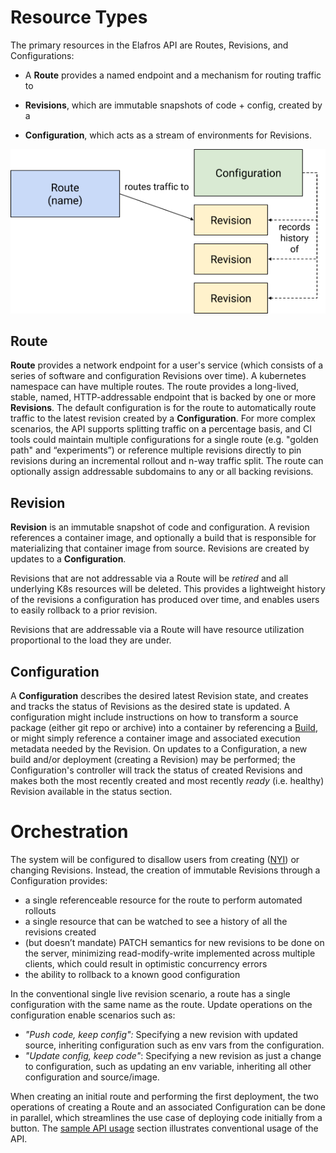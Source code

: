 # Resource Types

The primary resources in the Elafros API are Routes, Revisions, and Configurations:

* A **Route** provides a named endpoint and a mechanism for routing traffic to

* **Revisions**, which are immutable snapshots of code + config, created by a

* **Configuration**, which acts as a stream of environments for Revisions.

![Object model](images/object_model.png)

## Route

**Route** provides a network endpoint for a user's service (which
consists of a series of software and configuration Revisions over
time). A kubernetes namespace can have multiple routes. The route
provides a long-lived, stable, named, HTTP-addressable endpoint that
is backed by one or more **Revisions**. The default configuration is
for the route to automatically route traffic to the latest revision
created by a **Configuration**. For more complex scenarios, the API
supports splitting traffic on a percentage basis, and CI tools could
maintain multiple configurations for a single route (e.g. "golden
path" and “experiments”) or reference multiple revisions directly to
pin revisions during an incremental rollout and n-way traffic
split. The route can optionally assign addressable subdomains to any
or all backing revisions.

## Revision

**Revision** is an immutable snapshot of code and configuration. A
revision references a container image, and optionally a build that is
responsible for materializing that container image from source.
Revisions are created by updates to a **Configuration**.

Revisions that are not addressable via a Route will be *retired*
and all underlying K8s resources will be deleted. This provides a
lightweight history of the revisions a configuration has produced
over time, and enables users to easily rollback to a prior revision.

Revisions that are addressable via a Route will have resource
utilization proportional to the load they are under.


## Configuration

A **Configuration** describes the desired latest Revision state, and
creates and tracks the status of Revisions as the desired state is
updated. A configuration might include instructions on how to transform
a source package (either git repo or archive) into a container by
referencing a [Build](https://github.com/elafros/build), or might
simply reference a container image and associated execution metadata
needed by the Revision. On updates to a Configuration, a new build
and/or deployment (creating a Revision) may be performed; the
Configuration's controller will track the status of created Revisions
and makes both the most recently created and most recently *ready*
(i.e. healthy) Revision available in the status section.


# Orchestration

The system will be configured to disallow users from creating
([NYI](https://github.com/elafros/elafros/issues/664)) or changing
Revisions. Instead, the creation of immutable Revisions through a
Configuration provides:

* a single referenceable resource for the route to perform automated
  rollouts
* a single resource that can be watched to see a history of all the
  revisions created
* (but doesn’t mandate) PATCH semantics for new revisions to be done
  on the server, minimizing read-modify-write implemented across
  multiple clients, which could result in optimistic concurrency
  errors
* the ability to rollback to a known good configuration

In the conventional single live revision scenario, a route has a
single configuration with the same name as the route. Update
operations on the configuration enable scenarios such as:

* *"Push code, keep config":* Specifying a new revision with updated
  source, inheriting configuration such as env vars from the
  configuration.
* *"Update config, keep code"*: Specifying a new revision as just a
  change to configuration, such as updating an env variable,
  inheriting all other configuration and source/image.

When creating an initial route and performing the first deployment,
the two operations of creating a Route and an associated Configuration
can be done in parallel, which streamlines the use case of deploying
code initially from a button. The
[sample API usage](normative_examples.md) section illustrates
conventional usage of the API.

